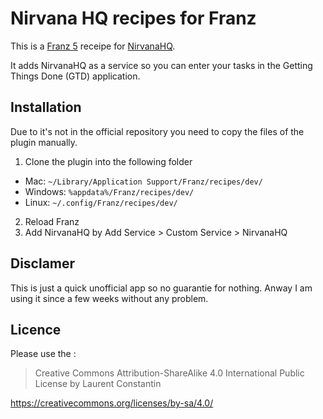 # Nirvana HQ recipes for Franz
This is a [Franz 5](https://github.com/meetfranz/franz) receipe for [NirvanaHQ](https://nirvanahq.com/).

It adds NirvanaHQ as a service so you can enter your tasks in the Getting Things Done (GTD) application.


## Installation
Due to it's not in the official repository you need to copy the files of the plugin manually.

1. Clone the plugin into the following folder
  * Mac: `~/Library/Application Support/Franz/recipes/dev/`
  * Windows: `%appdata%/Franz/recipes/dev/`
  * Linux: `~/.config/Franz/recipes/dev/`
2. Reload Franz
3. Add NirvanaHQ by Add Service > Custom Service > NirvanaHQ

## Disclamer
This is just a quick unofficial app so no guarantie for nothing. Anway I am using it since a few weeks without any problem.

## Licence
Please use the :
> Creative Commons Attribution-ShareAlike 4.0 International Public License
by Laurent Constantin

<https://creativecommons.org/licenses/by-sa/4.0/> 